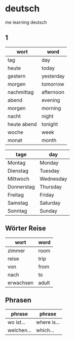 # deutsch
me learning deutsch

## 1

wort | word
-----|-----
tag | day
heute | today
gestern | yesterday
morgen | tomorrow
nachmittag | afternoon
abend | evening
morgen | morning
nacht | night
heute abend | tonight
woche | week
monat | month

tage | day
-----|----
Montag | Monday
Dienstag | Tuesday
Mittwoch | Wednesday
Donnerstag | Thursday
Freitag | Friday
Samstag | Saturday
Sonntag | Sunday


## Wörter Reise

wort   | word
-------|-----
zimmer | room
reise  | trip
von    | from
nach   | to
erwachsen | adult

## Phrasen

phrase | phrase
-------|-------
wo ist...  | where is...
welchen... | which...
